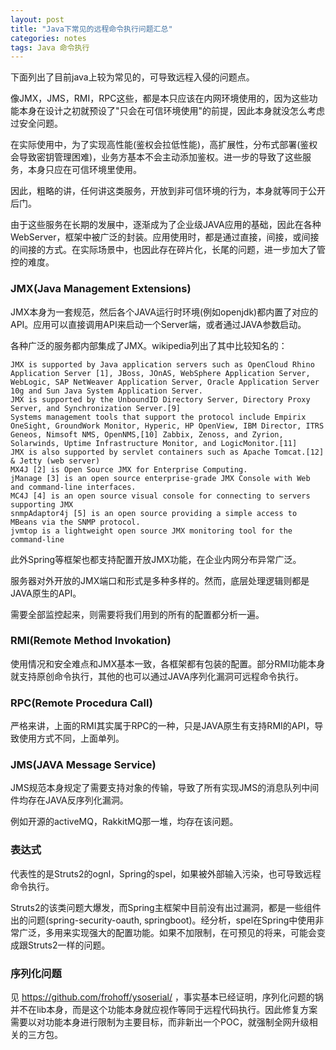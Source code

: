 ```yaml
---
layout: post
title: "Java下常见的远程命令执行问题汇总"
categories: notes
tags: Java 命令执行
---
```


下面列出了目前java上较为常见的，可导致远程入侵的问题点。

像JMX，JMS，RMI，RPC这些，都是本只应该在内网环境使用的，因为这些功能本身在设计之初就预设了"只会在可信环境使用"的前提，因此本身就没怎么考虑过安全问题。

在实际使用中，为了实现高性能(鉴权会拉低性能)，高扩展性，分布式部署(鉴权会导致密钥管理困难)，业务方基本不会主动添加鉴权。进一步的导致了这些服务，本身只应在可信环境里使用。

因此，粗略的讲，任何讲这类服务，开放到非可信环境的行为，本身就等同于公开后门。

由于这些服务在长期的发展中，逐渐成为了企业级JAVA应用的基础，因此在各种WebServer，框架中被广泛的封装。应用使用时，都是通过直接，间接，或间接的间接的方式。在实际场景中，也因此存在碎片化，长尾的问题，进一步加大了管控的难度。

### JMX(Java Management Extensions)

JMX本身为一套规范，然后各个JAVA运行时环境(例如openjdk)都内置了对应的API。应用可以直接调用API来启动一个Server端，或者通过JAVA参数启动。

各种广泛的服务都内部集成了JMX。wikipedia列出了其中比较知名的：

```
JMX is supported by Java application servers such as OpenCloud Rhino Application Server [1], JBoss, JOnAS, WebSphere Application Server, WebLogic, SAP NetWeaver Application Server, Oracle Application Server 10g and Sun Java System Application Server.
JMX is supported by the UnboundID Directory Server, Directory Proxy Server, and Synchronization Server.[9]
Systems management tools that support the protocol include Empirix OneSight, GroundWork Monitor, Hyperic, HP OpenView, IBM Director, ITRS Geneos, Nimsoft NMS, OpenNMS,[10] Zabbix, Zenoss, and Zyrion, Solarwinds, Uptime Infrastructure Monitor, and LogicMonitor.[11]
JMX is also supported by servlet containers such as Apache Tomcat.[12] & Jetty (web server)
MX4J [2] is Open Source JMX for Enterprise Computing.
jManage [3] is an open source enterprise-grade JMX Console with Web and command-line interfaces.
MC4J [4] is an open source visual console for connecting to servers supporting JMX
snmpAdaptor4j [5] is an open source providing a simple access to MBeans via the SNMP protocol.
jvmtop is a lightweight open source JMX monitoring tool for the command-line
```
此外Spring等框架也都支持配置开放JMX功能，在企业内网分布异常广泛。

服务器对外开放的JMX端口和形式是多种多样的。然而，底层处理逻辑则都是JAVA原生的API。

需要全部监控起来，则需要将我们用到的所有的配置都分析一遍。

### RMI(Remote Method Invokation)

使用情况和安全难点和JMX基本一致，各框架都有包装的配置。部分RMI功能本身就支持原创命令执行，其他的也可以通过JAVA序列化漏洞可远程命令执行。

### RPC(Remote Procedura Call)

严格来讲，上面的RMI其实属于RPC的一种，只是JAVA原生有支持RMI的API，导致使用方式不同，上面单列。

### JMS(JAVA Message Service)

JMS规范本身规定了需要支持对象的传输，导致了所有实现JMS的消息队列中间件均存在JAVA反序列化漏洞。

例如开源的activeMQ，RakkitMQ那一堆，均存在该问题。

### 表达式

代表性的是Struts2的ognl，Spring的spel，如果被外部输入污染，也可导致远程命令执行。

Struts2的该类问题大爆发，而Spring主框架中目前没有出过漏洞，都是一些组件出的问题(spring-security-oauth, springboot)。经分析，spel在Spring中使用非常广泛，多用来实现强大的配置功能。如果不加限制，在可预见的将来，可能会变成跟Struts2一样的问题。

### 序列化问题

见 https://github.com/frohoff/ysoserial/ ，事实基本已经证明，序列化问题的锅并不在lib本身，而是这个功能本身就应视作等同于远程代码执行。因此修复方案需要以对功能本身进行限制为主要目标，而非新出一个POC，就强制全网升级相关的三方包。







